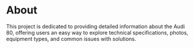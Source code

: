 # About
This project is dedicated to providing detailed information about the Audi 80, offering users an easy way to explore technical specifications, photos, equipment types, and common issues with solutions.
